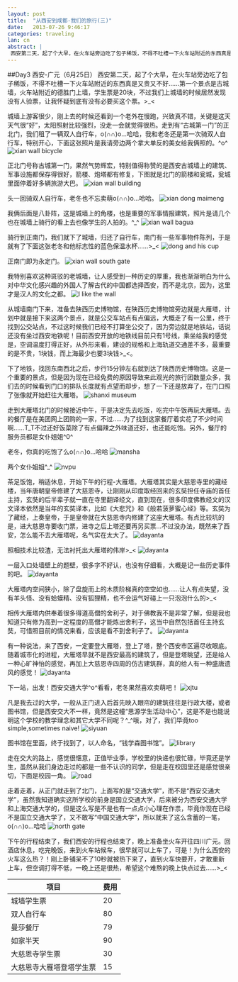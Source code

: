 ```yaml
---
layout: post
title:  "从西安到成都-我们的旅行(三)"
date:   2013-07-26 9:46:17
categories: traveling
lan: cn
abstract: |
 西安第二天，起了个大早，在火车站旁边吃了包子稀饭，不得不吐槽一下火车站附近的东西真是又贵又不好……第一个景点是古城墙，我们从火车站附近的德胜门上墙，学生票是20块，不过我们上城墙的时候居然发现没有人验票，让我怀疑到底有没有必要买这个票。>_<城墙上游客很少，刚上去的时候还看到一个老外在慢跑，兴致真不错，关键是这天天气很“好”，太阳照射比较强烈，没走一会就觉得很热。
---
```


##Day3 西安-广元（6月25日）
西安第二天，起了个大早，在火车站旁边吃了包子稀饭，不得不吐槽一下火车站附近的东西真是又贵又不好……第一个景点是古城墙，火车站附近的德胜门上墙，学生票是20块，不过我们上城墙的时候居然发现没有人验票，让我怀疑到底有没有必要买这个票。>_<

城墙上游客很少，刚上去的时候还看到一个老外在慢跑，兴致真不错，关键是这天天气很“好”，太阳照射比较强烈，没走一会就觉得很热。走到有“古城第一门”的正北门，我们租了一辆双人自行车，o(∩∩)o...哈哈，我和老冬还是第一次骑双人自行车，特别开心，下面这张照片是我请旁边两个拿大单反的美女给我俩照的。^o^
![xian wall bicycle](http://carpenter.qiniudn.com/xian-wall-bicycle.jpg "xian wall bicycle")

正北门号称古城第一门，果然气势辉宏，特别值得称赞的是西安古城墙上的建筑、军事设施都保存得很好，箭楼、炮塔都有修复，下图就是北门的箭楼和瓮城，瓮城里面停着好多辆旅游大巴。
![xian wall building](http://carpenter.qiniudn.com/xian-wall-building.jpg "xian wall building")

头一回骑双人自行车，老冬也不忘卖萌o(∩∩)o...哈哈。
![xian dong maimeng](http://carpenter.qiniudn.com/xian-dong-maimeng.jpg "xian dong maimeng")

我俩后面是八卦阵，这是城墙上的角楼，也是重要的军事情报建筑，照片是请几个也在城墙上骑行的看上去也像学生的人拍的。^_^
![xian wall bagua](http://carpenter.qiniudn.com/xian-wall-bagua.jpg "xian wall bagua")

骑行到正南门，我们就下了城墙，归还了自行车，南门有一些军事物件陈列，于是就有了下面这张老冬和他标志性的蓝色保温水杯……>_<
![dong and his cup](http://carpenter.qiniudn.com/xian-wall-dong-and-his-cup.jpg "dong and his cup")

正南门即为永定门。
![xian wall south gate](http://carpenter.qiniudn.com/xian-wall-south-gate.jpg "xian wall south gate")

我特别喜欢这种斑驳的老城墙，让人感受到一种历史的厚重，我也渐渐明白为什么对中华文化感兴趣的外国人了解古代的中国都选择西安，而不是北京，因为，这里才是汉人的文化之都。
![I like the wall](http://carpenter.qiniudn.com/xian-i-like-the-wall.jpg "I like the wall!")

从城墙南门下来，准备去陕西历史博物馆，在陕西历史博物馆旁边就是大雁塔，计划中就是接下来这两个景点，就是公交车站点有点偏远，大概走了有一公里，终于找到公交站点，不过这时候我们已经不打算坐公交了，因为旁边就是地铁站，话说还没有坐过西安地铁呢！目前西安开放的地铁线目前只有1号线，乘坐给我的感觉是，空调温度打得正好，从外形来看，建设的规格和上海轨道交通差不多，最重要的是不贵，1块钱，而上海最少也要3块钱>_<。

下了地铁，找回东南西北之后，步行15分钟左右就到达了陕西历史博物馆。这是一个重要的景点，但是因为现在已经免费的原因导致来此观光的旅行团数量众多，我们去的时候看到门口的排队长度就有点望而却步，想了一下还是放弃了，在门口照了张像就开始赶往大雁塔。
![shanxi museum](http://carpenter.qiniudn.com/xian-museum.jpg "shanxi museum")

走到大雁塔北门的时候接近中午，于是决定先去吃饭，吃完中午饭再玩大雁塔。去的餐厅是在美团网上团购的一家，不过……为了找到这家餐厅着实花了不少时间啊……T_T不过还好饭菜除了有点偏辣之外味道还好，也还能吃饱。另外，餐厅的服务员都是女仆姐姐^0^

老冬，你真的吃饱了么o(∩∩)o...哈哈
![mansha](http://carpenter.qiniudn.com/xian-mansha.jpg "mansha")

两个女仆姐姐^_^
![nvpu](http://carpenter.qiniudn.com/xian-mansha-nvpu.jpg "nvpu")

茶足饭饱，稍适休息，开始下午的行程-大雁塔。大雁塔其实是大慈恩寺里的藏经楼，当年唐朝皇帝修建了大慈恩寺，让刚刚从印度取经回来的玄奘担任寺庙的首任主持，玄奘的后半辈子就一直在寺里翻译经文，直到现在，很多印度佛教经文的汉文译本依然是当年的玄奘译本，比如《大悲咒》和《般若菠萝蜜心经》等。玄奘为了藏经，上奏皇帝，于是皇帝就在大慈恩寺内修建了这座大雁塔。有点比较坑的是，进大慈恩寺要收门票，进寺之后上塔还要再另买票...不过没办法，既然来了西安，怎么能不去大雁塔呢，名气实在太大了。
![dayanta](http://carpenter.qiniudn.com/xian-temple-tower-1.jpg "dayanta")

照相技术比较渣，无法衬托出大雁塔的伟岸>_<
![dayanta](http://carpenter.qiniudn.com/xian-temple-tower-2.jpg "dayanta")

一层入口处墙壁上的题壁，很多字不好认，也没有仔细看，大概是记一些历史事件的吧。
![dayanta](http://carpenter.qiniudn.com/xian-temple-tower-3.jpg "dayanta")

大雁塔内空间狭小，除了盘旋而上的木质阶梯真的空空如也……让人有点失望，没有羊头怪、没有蛤蟆精、没有狐狸精，也不会运气好碰上一只泡泡什么的>_<

相传大雁塔内供奉着很多得道高僧的舍利子，对于佛教我不是非常了解，但是我也知道只有修为高到一定程度的高僧才能炼出舍利子，这当中自然包括首任主持玄奘，可惜照目前的情况来看，应该是看不到舍利子了。
![dayanta](http://carpenter.qiniudn.com/xian-temple-tower-4.jpg "dayanta")

有一种说法，来了西安，一定要登大雁塔，登上了塔，整个西安市区遍尽收眼底。随着城市化的进程，大雁塔早就不是西安最高的建筑了，但是登塔眺望，还是给人一种心旷神怡的感觉，再加上大慈恩寺四周的仿古建筑群，真的给人有一种盛唐遗风的感觉！
![dayanta](http://carpenter.qiniudn.com/xian-temple-tower-5.jpg "dayanta")

下一站，出发！西安交通大学^o^看看，老冬果然喜欢卖萌吧！
![xjtu](http://carpenter.qiniudn.com/xian-xjtu-gate.jpg "xjtu")

凡是我去过的大学，一般从正门进入后首先映入眼帘的建筑往往是行政大楼，或者图书馆，但是西安交大不一样，竟然是这幢“思源学生活动中心”，这是不是也能说明这个学校的教学理念和其它大学不同呢？^_^哦，对了，我们毕竟too simple,sometimes naive!
![siyuan](http://carpenter.qiniudn.com/xian-xjtu-siyuan.jpg "siyuan")

图书馆在里面，终于找到了，以人命名，“钱学森图书馆”。
![library](http://carpenter.qiniudn.com/xian-xjtu-library.jpg "library")

走在交大的路上，感觉很惬意，正值毕业季，学校里的快递也很忙碌，毕竟还是学生，虽然从我们身边走过的都是一些不认识的同学，但是走在校园里还是感觉很亲切，下面是校园一角。
![road](http://carpenter.qiniudn.com/xian-xjtu-road.jpg "road")

走着走着，从正门就走到了北门，上面写的是“交通大学”，而不是“西安交通大学”，虽然我知道确实这所学校的前身是国立交通大学，后来被分为西安交通大学和上海交通大学的，但是这么写是不是也有一点点小心理在作祟，毕竟你现在已经不是国立交通大学了，又不敢写“中国交通大学”，所以就来了这么含蓄的一笔，o(∩∩)o...哈哈
![north gate](http://carpenter.qiniudn.com/xian-xjtu-north-gate.jpg "north gate")

下午的行程结束了，我们西安的行程也结束了，晚上准备坐火车开往四川广元。回酒店休息，吃完晚饭，来到火车站候车，很早就可以上车了，可是！为什么西安的火车这么热？！刚上卧铺呆不了10秒就被热下来了，直到火车快要开，才敢重新上车，但空调打得不低，一晚上还是很热，希望这个难熬的晚上快点过去……>_<

项目|费用
---|---
城墙学生票|20
双人自行车|80
曼莎餐厅|79
如家半天|90
大慈恩寺学生票|30
大慈恩寺大雁塔登塔学生票|15
